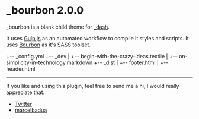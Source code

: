 # _bourbon 2.0.0

_bourbon is a blank child theme for [_dash](https://github.com/marcelbadua/_dash).

It uses [Gulp.js](https://gulpjs.com/) as an automated workflow to compile it styles and scripts. It uses [Bourbon](https://www.bourbon.io/) as it's SASS toolset. 



+-- _config.yml
+-- _dev
|   +-- begin-with-the-crazy-ideas.textile
|   +-- on-simplicity-in-technology.markdown
+-- _dist
|   +-- footer.html
|   +-- header.html


---

If you like and using this plugin, feel free to send me a hi, I would really appreciate that.

 - [Twitter](https://twitter.com/marcelbadua)
 - [marcelbadua](http://marcelbadua.com/)
